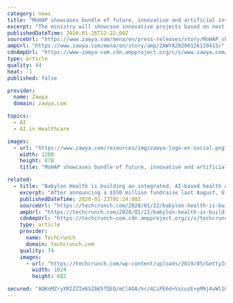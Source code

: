 ```yaml
---
category: news
title: "MoHAP showcases bundle of future, innovative and artificial intelligence-base healthcare services and solutions at Arab Health 2020"
excerpt: "The ministry will showcase innovative projects based on next-generation technologies including; the Fourth Industrial Revolution, Artificial Intelligence (AI), Virtual Reality (VR) and Blockchain. It will also focus on preventive healthcare and round-the-clock smart services with no human intervention. This will be the widest participation ever ..."
publishedDateTime: 2020-01-26T12:22:00Z
sourceUrl: "https://www.zawya.com/mena/en/press-releases/story/MoHAP_showcases_bundle_of_future_innovative_and_artificial_intelligencebase_healthcare_services_and_solutions_at_Arab_Health_2020-ZAWYA20200126120415/"
ampUrl: "https://www.zawya.com/mena/en/story/amp/ZAWYA20200126120415/"
cdnAmpUrl: "https://www-zawya-com.cdn.ampproject.org/c/s/www.zawya.com/mena/en/story/amp/ZAWYA20200126120415/"
type: article
quality: 44
heat: -1
published: false

provider:
  name: Zawya
  domain: zawya.com

topics:
  - AI
  - AI in Healthcare

images:
  - url: "https://www.zawya.com/resources/img/zawya-logo-en-social.png"
    width: 1200
    height: 878
    title: "MoHAP showcases bundle of future, innovative and artificial intelligence-base healthcare services and solutions at Arab Health 2020"

related:
  - title: "Babylon Health is building an integrated, AI-based health app to serve a city of 300K in England"
    excerpt: "After announcing a $550 million fundraise last August, U.K. AI-based health services startup Babylon Health is putting some of that money to use with its widest-ranging project to date. The company has inked a 10-year deal with the city of Wolverhampton in England to provide an integrated health app covering 300,000 people, the entire ..."
    publishedDateTime: 2020-01-23T02:24:00Z
    sourceUrl: "https://techcrunch.com/2020/01/22/babylon-health-is-building-an-integrated-ai-based-health-app-to-serve-a-city-of-300k-in-england/"
    ampUrl: "https://techcrunch.com/2020/01/22/babylon-health-is-building-an-integrated-ai-based-health-app-to-serve-a-city-of-300k-in-england/amp/"
    cdnAmpUrl: "https://techcrunch-com.cdn.ampproject.org/c/s/techcrunch.com/2020/01/22/babylon-health-is-building-an-integrated-ai-based-health-app-to-serve-a-city-of-300k-in-england/amp/"
    type: article
    provider:
      name: TechCrunch
      domain: techcrunch.com
    quality: 74
    images:
      - url: "https://techcrunch.com/wp-content/uploads/2019/05/GettyImages-187137135.jpg?w=1024"
        width: 1024
        height: 682

secured: "AQKoMZryXRIZZIm6SZAK5TQEQ/mClAOA/hr/4CiPE6d+VscuzE+pM9j4vWl1GYQIMdh9WQe6kdOQHf1n9fYqVCxJ//QVqZrCI5UL9YTWg5LRlpgYjP0wYh8/3NHSqm3gGslW75On06jNbz1/xhnuC5GYSsuK/RLMNcsu7KHCUZ36ZkMhdV7xLmV2fWnBRxhgnofhglLXThTlk9VlM/BVdufOUEhA1280g0FIglKzg9uO/57XC/r8sjHPdX63dlZTqkuC3ArQCT/hyo1JgMp4Pq8tiG9km7BsR72yDyDPi8vMqKkKs6RCevHkkA+mxNqYLOYe8q3TbcQEDymn4x4p5qsqGcUJofIIMmCe46s60I3dg4XqO1HrFBOGIAX/PGIAwQ3l/Bh7a5YjaQIitKSfCuFTm7blN96Bny1w7lQUwD95T8MGm0tGtwRSSaRmAiCbueXvuUdOvjjM4028YlIv22j+X745sTGSMrY8Cprm8nA=;ISHzUOX2leXhXOuO7GPfug=="
---
```


